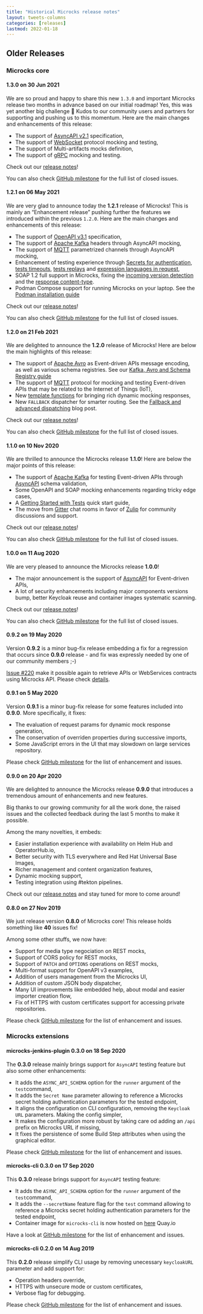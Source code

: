 ```yaml
---
title: "Historical Microcks release notes"
layout: tweets-columns
categories: [releases]
lastmod: 2022-01-18
---
```


## Older Releases

### Microcks core

#### 1.3.0 on 30 Jun 2021

We are so proud and happy to share this new `1.3.0` and important Microcks release two months in advance based on our initial roadmap! Yes, this was yet another big challenge 🎉 Kudos to our community users and partners for supporting and pushing us to this momentum. Here are the main changes and enhancements of this release:

* The support of [AsyncAPI v2.1](https://www.asyncapi.com/blog/release-notes-2.1.0) specification,
* The support of [WebSocket](https://datatracker.ietf.org/doc/html/rfc6455) protocol mocking and testing,
* The support of Multi-artifacts mocks definition,
* The support of [gRPC](https://grpc.io/) mocking and testing.

Check out our [release notes](https://microcks.io/blog/microcks-1.3.0-release/)!

You can also check [GitHub milestone](https://github.com/microcks/microcks/milestone/14?closed=1) for the full list of closed issues.

#### 1.2.1 on 06 May 2021

We are very glad to announce today the **1.2.1** release of Microcks! This is mainly an “Enhancement release” pushing further the features we introduced within the previous `1.2.0`. Here are the main changes and enhancements of this release:

* The support of [OpenAPI v3.1](https://www.openapis.org/blog/2021/02/18/openapi-specification-3-1-released) specification,
* The support of [Apache Kafka](https://kafka.apache.org) headers through AsyncAPI mocking,
* The support of [MQTT](https://mqtt.org) parametrized channels  through AsyncAPI mocking,
* Enhancement of testing experience through [Secrets for authentication](https://github.com/microcks/microcks/issues/366), [tests timeouts](https://github.com/microcks/microcks/issues/365), [tests replays](https://github.com/microcks/microcks/issues/368) and [expression languages in request](https://github.com/microcks/microcks/issues/375),
* SOAP 1.2 full support in Microcks, fixing the [incoming version detection](https://github.com/microcks/microcks/pull/358) and the [response content-type](https://github.com/microcks/microcks/issues/356).
* Podman Compose support for running Microcks on your laptop. See the [Podman installation guide](https://microcks.io/documentation/installing/podman-compose/)

Check out our [release notes](https://microcks.io/blog/microcks-1.2.1-release/)!

You can also check [GitHub milestone](https://github.com/microcks/microcks/milestone/13?closed=1) for the full list of closed issues.

#### 1.2.0 on 21 Feb 2021

We are delighted to announce the **1.2.0** release of Microcks! Here are below the main highlights of this release:

* The support of [Apache Avro](https://avro.apache.org) as Event-driven APIs message encoding, as well as various schema registries. See our [Kafka, Avro and Schema Registry guide](https://microcks.io/documentation/guides/avro-messaging/)
* The support of [MQTT](https://mqtt.org/) protocol for mocking and testing Event-driven APIs that may be related to the Internet of Things (IoT),
* New [template functions](https://microcks.io/documentation/using/advanced/templates/#function-expressions) for bringing rich dynamic mocking responses,
* New `FALLBACK` dispatcher for smarter routing. See the [Fallback and advanced dispatching](https://microcks.io/blog/advanced-dispatching-constraints/) blog post.

Check out our [release notes](https://microcks.io/blog/microcks-1.2.0-release/)!

You can also check [GitHub milestone](https://github.com/microcks/microcks/milestone/12?closed=1) for the full list of closed issues.

#### 1.1.0 on 10 Nov 2020

We are thrilled to announce the Microcks release **1.1.0**! Here are below the major points of this release:

* The support of [Apache Kafka](https://kafka.apache.org) for testing Event-driven APIs through [AsyncAPI](https://asyncapi.com) schema validation,
* Some OpenAPI and SOAP mocking enhancements regarding tricky edge cases,
* A [Getting Started with Tests](https://microcks.io/documentation/getting-started-tests/) quick start guide,
* The move from [Gitter](https://gitter.im/microcks/microcks) chat rooms in favor of [Zulip](https://microcksio.zulipchat.com/) for community discussions and support.

Check out our [release notes](https://microcks.io/blog/microcks-1.1.0-release/)!

You can also check [GitHub milestone](https://github.com/microcks/microcks/milestone/11?closed=1) for the full list of closed issues.

#### 1.0.0 on 11 Aug 2020

We are very pleased to announce the Microcks release **1.0.0**!

* The major announcement is the support of [AsyncAPI](https://asyncapi.com) for Event-driven APIs,
* A lot of security enhancements including major components versions bump, better Keycloak reuse and container images systematic scanning.

Check out our [release notes](https://microcks.io/blog/microcks-1.0.0-release/)!

You can also check [GitHub milestone](https://github.com/microcks/microcks/milestone/10?closed=1) for the full list of closed issues.

#### 0.9.2 on 19 May 2020

Version **0.9.2** is a minor bug-fix release embedding a fix for a regression that occurs since **0.9.0** release - and fix was expressly needed by one of our community members ;-)

[Issue #220](https://github.com/microcks/microcks/issues/220) make it possible again to retrieve APIs or WebServices contracts using Microcks API. Please check [details](https://github.com/microcks/microcks/issues/220).

#### 0.9.1 on 5 May 2020

Version **0.9.1** is a minor bug-fix release for some features included into **0.9.0**. More specifically, it fixes:

* The evaluation of request params for dynamic mock response generation,
* The conservation of overriden properties during successive imports,
* Some JavaScript errors in the UI that may slowdown on large services repository.

Please check [GitHub milestone](https://github.com/microcks/microcks/milestone/9?closed=1) for the list of enhancement and issues.

#### 0.9.0 on 20 Apr 2020

We are delighted to announce the Microcks release **0.9.0** that introduces a tremendous amount of enhancements and new features.

Big thanks to our growing community for all the work done, the raised issues and the collected feedback during the last 5 months to make it possible.

Among the many novelties, it embeds: 

* Easier installation experience with availability on Helm Hub and OperatorHub.io,
* Better security with TLS everywhere and Red Hat Universal Base Images,
* Richer management and content organization features,
* Dynamic mocking support,
* Testing integration using #tekton pipelines.

Check out our [release notes](https://microcks.io/blog/microcks-0.9.0-release/) and stay tuned for more to come around!
#### 0.8.0 on 27 Nov 2019

We just release version **0.8.0** of Microcks core! This release holds something like **40** issues fix!

Among some other stuffs, we now have:

* Support for media type negociation on REST mocks,
* Support of CORS policy for REST mocks,
* Support of `PATCH` and `OPTIONS` operations on REST mocks,
* Multi-format support for OpenAPI v3 examples,
* Addition of users management from the Microcks UI,
* Addition of custom JSON body dispatcher,
* Many UI improvements like embedded help, about modal and easier importer creation flow,
* Fix of HTTPS with custom certificates support for accessing private repositories.

Please check [GitHub milestone](https://github.com/microcks/microcks/milestone/6?closed=1) for the list of enhancement and issues.

### Microcks extensions

#### microcks-jenkins-plugin 0.3.0 on 18 Sep 2020

The **0.3.0** release mainly brings support for `AsyncAPI` testing feature but also some other enhancements:

* It adds the `ASYNC_API_SCHEMA` option for the `runner` argument of the `test`command,
* It adds the `Secret Name` parameter allowing to reference a Microcks secret holding authentication parameters for the tested endpoint,
* It aligns the configuration on CLI configuration, removing the `Keycloak URL` parameters. Making the config simpler,
* It makes the configuration more robust by taking care od adding an `/api` prefix on Microcks URL if missing,
* It fixes the persistence of some Build Step attributes when using the graphical editor.

Please check [GitHub milestone](https://github.com/microcks/microcks-jenkins-plugin/milestone/1?closed=1) for the list of enhancement and issues.

#### microcks-cli 0.3.0 on 17 Sep 2020

This **0.3.0** release brings support for `AsyncAPI` testing feature:

* It adds the `ASYNC_API_SCHEMA` option for the `runner` argument of the `test`command,
* It adds the `--secretName` feature flag for the `test` command allowing to reference a Microcks secret holding authentication parameters for the tested endpoint,
* Container image for `microcks-cli` is now hosted on [here](https://quay.io/repository/microcks/microcks-cli?tab=tags) Quay.io

Have a look at [GitHub milestone](https://github.com/microcks/microcks-cli/milestone/2?closed=1) for the list of enhancement and issues.

#### microcks-cli 0.2.0 on 14 Aug 2019

This **0.2.0** release simplify CLI usage by removing unecessary `keycloakURL` parameter and add support for:

* Operation headers override,
* HTTPS with unsecure mode or custom certificates,
* Verbose flag for debugging.

Please check [GitHub milestone](https://github.com/microcks/microcks-cli/milestone/1?closed=1) for the list of enhancement and issues.